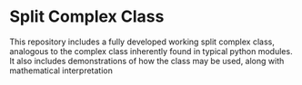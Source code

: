 # Split Complex Class
This repository includes a fully developed working split complex class, analogous to the complex class inherently found in typical python modules. It also includes
demonstrations of how the class may be used, along with mathematical interpretation
